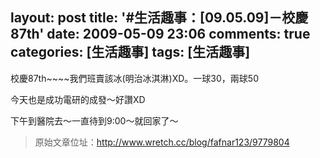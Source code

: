 layout: post
title: '#生活趣事：[09.05.09]－校慶87th'
date: 2009-05-09 23:06
comments: true
categories: [生活趣事]
tags: [生活趣事]
---
校慶87th~~~~我們班賣該冰(明治冰淇淋)XD。一球30，兩球50

今天也是成功電研的成發～好讚XD

下午到醫院去～一直待到9:00～就回家了～

> 原始文章位址：http://www.wretch.cc/blog/fafnar123/9779804